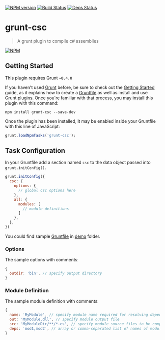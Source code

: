[![NPM version][npmver-image]][npmver] [![Build Status][build-image]][build-status] [![Deps Status][dep-image]][dep-status]

# grunt-csc

> A grunt plugin to compile c# assemblies

[![NPM][npm-image]][npm]

## Getting Started

This plugin requires Grunt `~0.4.0`

If you haven't used [Grunt](http://gruntjs.com/) before, be sure to check out the [Getting Started](http://gruntjs.com/getting-started) guide,
as it explains how to create a [Gruntfile](http://gruntjs.com/sample-gruntfile) as well as install and use Grunt plugins.
Once you're familiar with that process, you may install this plugin with this command:

```shell
npm install grunt-csc --save-dev
```

Once the plugin has been installed, it may be enabled inside your Gruntfile with this line of JavaScript:

```js
grunt.loadNpmTasks('grunt-csc');
```

## Task Configuration

In your Gruntfile add a section named `csc` to the data object passed into `grunt.initConfig()`.

```js
grunt.initConfig({
  csc: {
    options: {
      // global csc options here
    },
    all: {
      modules: [
        // module definitions
      ]
    },
  },
})
```

You could find sample [Gruntfile](https://github.com/sergeyt/grunt-csc/blob/master/demo/Gruntfile.coffee) in [demo](https://github.com/sergeyt/grunt-csc/tree/master/demo) folder.

### Options

The sample options with comments:

```js
{
  outdir: 'bin', // specify output directory
}
```

### Module Definition

The sample module definition with comments:

```js
{
  name: 'MyModule', // specify module name required for resolving dependencies between modules
  out: 'MyModule.dll', // specify module output file
  src: 'MyModuleDir/**/*.cs', // specify module source files to be compiled
  deps: 'mod1,mod2', // array or comma-separated list of names of modules on which this module depends
}
```

[build-image]: https://drone.io/github.com/sergeyt/grunt-csc/status.png
[build-status]: https://drone.io/github.com/sergeyt/grunt-csc/latest
[dep-image]: https://david-dm.org/sergeyt/grunt-csc.png
[dep-status]: https://david-dm.org/sergeyt/grunt-csc
[npm-image]: https://nodei.co/npm/grunt-csc.png?downloads=true&stars=true
[npm]: https://nodei.co/npm/grunt-csc/
[npmver-image]: https://badge.fury.io/js/grunt-csc.png
[npmver]: http://badge.fury.io/js/grunt-csc
